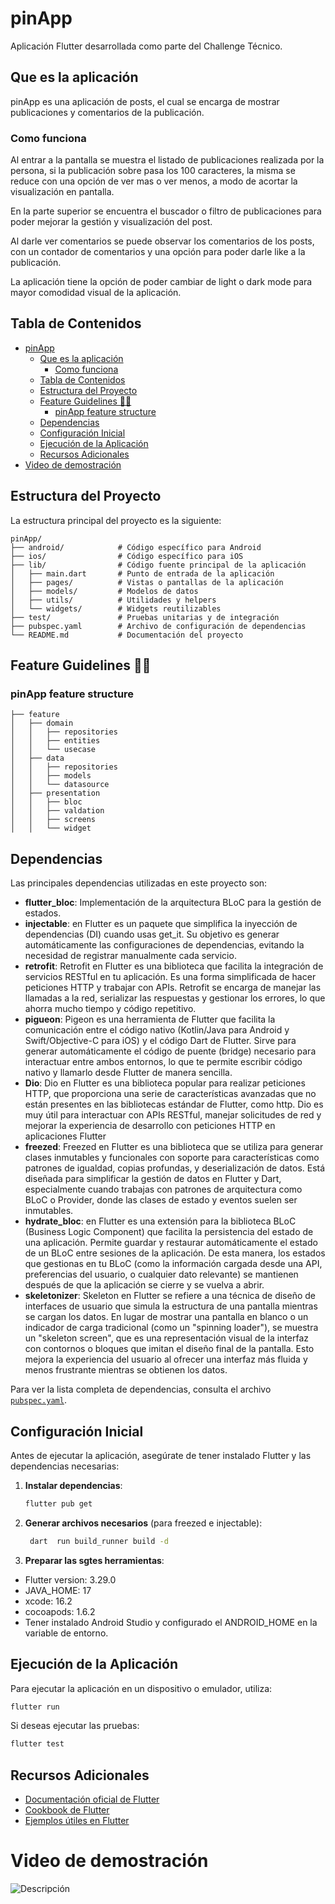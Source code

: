 # pinApp

Aplicación Flutter desarrollada como parte del Challenge Técnico.

## Que es la aplicación

pinApp es una aplicación de posts, el cual se encarga de mostrar publicaciones y comentarios de la publicación.

### Como funciona

Al entrar a la pantalla se muestra el listado de publicaciones realizada por la persona, si la publicación sobre pasa los 100 caracteres, la misma se reduce con una opción de ver mas o ver menos, a modo de acortar la visualización en pantalla.

En la parte superior se encuentra el buscador o filtro de publicaciones para poder mejorar la gestión y visualización del post.

Al darle ver comentarios se puede observar los comentarios de los posts, con un contador de comentarios y una opción para poder darle like a la publicación.

La aplicación tiene la opción de poder cambiar de light o dark mode para mayor comodidad visual de la aplicación.

## Tabla de Contenidos

- [pinApp](#pinapp)
  - [Que es la aplicación](#que-es-la-aplicación)
    - [Como funciona](#como-funciona)
  - [Tabla de Contenidos](#tabla-de-contenidos)
  - [Estructura del Proyecto](#estructura-del-proyecto)
  - [Feature Guidelines 🤸‍♀️](#feature-guidelines-️)
    - [pinApp feature structure](#pinapp-feature-structure)
  - [Dependencias](#dependencias)
  - [Configuración Inicial](#configuración-inicial)
  - [Ejecución de la Aplicación](#ejecución-de-la-aplicación)
  - [Recursos Adicionales](#recursos-adicionales)
- [Video de demostración](#video-de-demostración)

## Estructura del Proyecto

La estructura principal del proyecto es la siguiente:

```
pinApp/
├── android/            # Código específico para Android
├── ios/                # Código específico para iOS
├── lib/                # Código fuente principal de la aplicación
│   ├── main.dart       # Punto de entrada de la aplicación
│   ├── pages/          # Vistas o pantallas de la aplicación
│   ├── models/         # Modelos de datos
│   ├── utils/          # Utilidades y helpers
│   └── widgets/        # Widgets reutilizables
├── test/               # Pruebas unitarias y de integración
├── pubspec.yaml        # Archivo de configuración de dependencias
└── README.md           # Documentación del proyecto
```
## Feature Guidelines 🤸‍♀️
### pinApp feature structure
```
├── feature
│   ├── domain
│   │   ├── repositories
│   │   ├── entities
│   │   └── usecase
│   ├── data
│   │   ├── repositories
│   │   ├── models
│   │   └── datasource
│   ├── presentation
│   │   ├── bloc
│   │   ├── valdation
│   │   ├── screens
│   │   └── widget
```
## Dependencias

Las principales dependencias utilizadas en este proyecto son:

- **flutter_bloc**: Implementación de la arquitectura BLoC para la gestión de estados.
- **injectable**: en Flutter es un paquete que simplifica la inyección de dependencias (DI) cuando usas get_it. Su objetivo es generar automáticamente las configuraciones de dependencias, evitando la necesidad de registrar manualmente cada servicio.
- **retrofit**: Retrofit en Flutter es una biblioteca que facilita la integración de servicios RESTful en tu aplicación. Es una forma simplificada de hacer peticiones HTTP y trabajar con APIs. Retrofit se encarga de manejar las llamadas a la red, serializar las respuestas y gestionar los errores, lo que ahorra mucho tiempo y código repetitivo.
- **pigueon**: Pigeon es una herramienta de Flutter que facilita la comunicación entre el código nativo (Kotlin/Java para Android y Swift/Objective-C para iOS) y el código Dart de Flutter. Sirve para generar automáticamente el código de puente (bridge) necesario para interactuar entre ambos entornos, lo que te permite escribir código nativo y llamarlo desde Flutter de manera sencilla.
- **Dio**: Dio en Flutter es una biblioteca popular para realizar peticiones HTTP, que proporciona una serie de características avanzadas que no están presentes en las bibliotecas estándar de Flutter, como http. Dio es muy útil para interactuar con APIs RESTful, manejar solicitudes de red y mejorar la experiencia de desarrollo con peticiones HTTP en aplicaciones Flutter
- **freezed**: Freezed en Flutter es una biblioteca que se utiliza para generar clases inmutables y funcionales con soporte para características como patrones de igualdad, copias profundas, y deserialización de datos. Está diseñada para simplificar la gestión de datos en Flutter y Dart, especialmente cuando trabajas con patrones de arquitectura como BLoC o Provider, donde las clases de estado y eventos suelen ser inmutables.
- **hydrate_bloc**: en Flutter es una extensión para la biblioteca BLoC (Business Logic Component) que facilita la persistencia del estado de una aplicación. Permite guardar y restaurar automáticamente el estado de un BLoC entre sesiones de la aplicación. De esta manera, los estados que gestionas en tu BLoC (como la información cargada desde una API, preferencias del usuario, o cualquier dato relevante) se mantienen después de que la aplicación se cierre y se vuelva a abrir.
- **skeletonizer**: Skeleton en Flutter se refiere a una técnica de diseño de interfaces de usuario que simula la estructura de una pantalla mientras se cargan los datos. En lugar de mostrar una pantalla en blanco o un indicador de carga tradicional (como un "spinning loader"), se muestra un "skeleton screen", que es una representación visual de la interfaz con contornos o bloques que imitan el diseño final de la pantalla. Esto mejora la experiencia del usuario al ofrecer una interfaz más fluida y menos frustrante mientras se obtienen los datos.

Para ver la lista completa de dependencias, consulta el archivo [`pubspec.yaml`](pubspec.yaml).

## Configuración Inicial

Antes de ejecutar la aplicación, asegúrate de tener instalado Flutter y las dependencias necesarias:

1. **Instalar dependencias**:

   ```bash
   flutter pub get
   ```

2. **Generar archivos necesarios** (para freezed e injectable):

   ```bash
    dart  run build_runner build -d
   ```
3. **Preparar las sgtes herramientas**:

- Flutter version: 3.29.0
- JAVA_HOME: 17
- xcode: 16.2
- cocoapods: 1.6.2
- Tener instalado Android Studio y configurado el ANDROID_HOME en la variable de entorno.

## Ejecución de la Aplicación

Para ejecutar la aplicación en un dispositivo o emulador, utiliza:

```bash
flutter run
```

Si deseas ejecutar las pruebas:

```bash
flutter test
```

## Recursos Adicionales

- [Documentación oficial de Flutter](https://docs.flutter.dev)
- [Cookbook de Flutter](https://docs.flutter.dev/cookbook)
- [Ejemplos útiles en Flutter](https://github.com/flutter/samples)



# Video de demostración

![Descripción](player/ios-player.gif)
